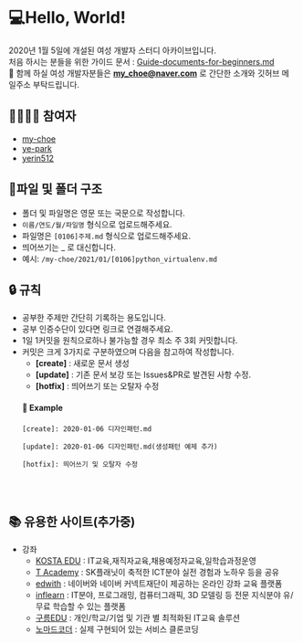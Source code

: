 # 💻Hello, World!
2020년 1월 5일에 개설된 여성 개발자 스터디 아카이브입니다.<br />
처음 하시는 분들을 위한 가이드 문서 : [Guide-documents-for-beginners.md](https://github.com/my-choe/study-record/blob/main/Guide-documents-for-beginners.md)<br />
📩 함께 하실 여성 개발자분들은 **my_choe@naver.com** 로 간단한 소개와 깃허브 메일주소 부탁드립니다.


## 👩‍👩‍👧‍👧 참여자
* [my-choe](https://github.com/my-choe)
* [ye-park](https://github.com/ye-park)
* [yerin512](https://github.com/yerin512)


## 📁파일 및 폴더 구조
* 폴더 및 파일명은 영문 또는 국문으로 작성합니다.
* `이름/연도/월/파일명` 형식으로 업로드해주세요.
* 파일명은 `[0106]주제.md` 형식으로 업로드해주세요.
* 띄어쓰기는 _ 로 대신합니다.
* 예시: `/my-choe/2021/01/[0106]python_virtualenv.md`

## 🔒 규칙
* 공부한 주제만 간단히 기록하는 용도입니다.
* 공부 인증수단이 있다면 링크로 연결해주세요.
* 1일 1커밋을 원칙으로하나 불가능할 경우 최소 주 3회 커밋합니다.
* 커밋은 크게 3가지로 구분하였으며 다음을 참고하여 작성합니다.<br />
  * **[create]** : 새로운 문서 생성<br />
  * **[update]** : 기존 문서 보강 또는 Issues&PR로 발견된 사항 수정. <br />
  * **[hotfix]** : 띄어쓰기 또는 오탈자 수정
  #### 🔑 Example
  <pre><code>[create]: 2020-01-06 디자인패턴.md<br />
  [update]: 2020-01-06 디자인패턴.md(생성패턴 예제 추가)<br />
  [hotfix]: 띄어쓰기 및 오탈자 수정
  </code></pre><br /><br />

## 📚 유용한 사이트(추가중)
* 강좌
   * [KOSTA EDU](https://edu.kosta.or.kr/) : IT교육,재직자교육,채용예정자교육,일학습과정운영
   * [T Academy](https://tacademy.skplanet.com/frontMain.action) : SK플래닛이 축적한 ICT분야 실전 경험과 노하우 등을 공유
   * [edwith](https://www.edwith.org/) : 네이버와 네이버 커넥트재단이 제공하는 온라인 강좌 교육 플랫폼
   * [inflearn](https://www.inflearn.com/) : IT분야, 프로그래밍, 컴퓨터그래픽, 3D 모델링 등 전문 지식분야 유/무료 학습할 수 있는 플랫폼
   * [구름EDU](https://edu.goorm.io/) : 개인/학교/기업 및 기관 별 최적화된 IT교육 솔루션
   * [노마드코더](https://nomadcoders.co/) : 실제 구현되어 있는 서비스 클론코딩
